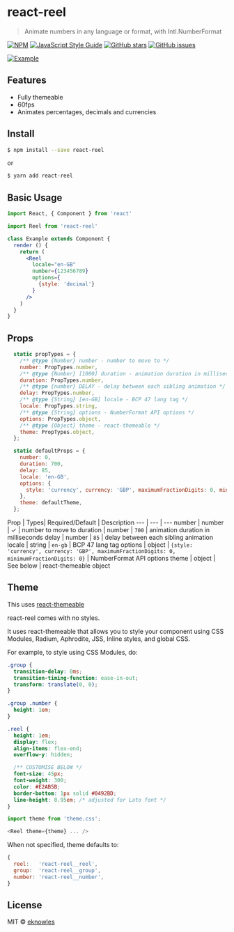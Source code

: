 # react-reel

> Animate numbers in any language or format, with Intl.NumberFormat

[![NPM](https://img.shields.io/npm/v/react-reel.svg)](https://www.npmjs.com/package/react-reel) [![JavaScript Style Guide](https://img.shields.io/badge/code_style-standard-brightgreen.svg)](https://standardjs.com)
[![GitHub stars](https://img.shields.io/github/stars/eknowles/react-reel.svg)](https://github.com/eknowles/react-reel/stargazers)
[![GitHub issues](https://img.shields.io/github/issues/eknowles/react-reel.svg)](https://github.com/eknowles/react-reel/issues)

[![Example](https://eknowles.github.io/react-reel/reel.gif)](https://eknowles.github.io/react-reel/)

## Features

- Fully themeable
- 60fps
- Animates percentages, decimals and currencies

## Install

```bash
$ npm install --save react-reel
```

or

```bash
$ yarn add react-reel
```

## Basic Usage

```jsx
import React, { Component } from 'react'

import Reel from 'react-reel'

class Example extends Component {
  render () {
    return (
      <Reel
        locale="en-GB"
        number={123456789}
        options={
          {style: 'decimal'}
        }
      />
    )
  }
}
```

## Props

```javascript
  static propTypes = {
    /** @type {Number} number - number to move to */
    number: PropTypes.number,
    /** @type {Number} [1000] duration - animation duration in milliseconds */
    duration: PropTypes.number,
    /** @type {number} DELAY - delay between each sibling animation */
    delay: PropTypes.number,
    /** @type {String} [en-GB] locale - BCP 47 lang tag */
    locale: PropTypes.string,
    /** @type {String} options - NumberFormat API options */
    options: PropTypes.object,
    /** @type {Object} theme - react-themeable */
    theme: PropTypes.object,
  };

  static defaultProps = {
    number: 0,
    duration: 700,
    delay: 85,
    locale: 'en-GB',
    options: {
      style: 'currency', currency: 'GBP', maximumFractionDigits: 0, minimumFractionDigits: 0,
    },
    theme: defaultTheme,
  };
```

Prop | Types| Required/Default | Description
--- | --- | ---
number | number | ✓ | number to move to
duration | number | `700` | animation duration in milliseconds
delay | number | `85` | delay between each sibling animation
locale | string | `en-gb` | BCP 47 lang tag
options | object | `{style: 'currency', currency: 'GBP', maximumFractionDigits: 0, minimumFractionDigits: 0}` | NumberFormat API options
theme | object | See below | react-themeable object

## Theme

This uses [react-themeable](https://github.com/markdalgleish/react-themeable)

react-reel comes with no styles.

It uses react-themeable that allows you to style your component using CSS Modules, Radium, Aphrodite, JSS, Inline styles, and global CSS.

For example, to style using CSS Modules, do:

```css
.group {
  transition-delay: 0ms;
  transition-timing-function: ease-in-out;
  transform: translate(0, 0);
}

.group .number {
  height: 1em;
}

.reel {
  height: 1em;
  display: flex;
  align-items: flex-end;
  overflow-y: hidden;

  /** CUSTOMISE BELOW */
  font-size: 45px;
  font-weight: 300;
  color: #E2AB5B;
  border-bottom: 1px solid #0492BD;
  line-height: 0.95em; /* adjusted for Lato font */
}
```

```javascript
import theme from 'theme.css';
```

```javascript
<Reel theme={theme} ... />
```

When not specified, theme defaults to:

```javascript
{
  reel:   'react-reel__reel',
  group:  'react-reel__group',
  number: 'react-reel__number',
}
```

## License

MIT © [eknowles](https://github.com/eknowles)
